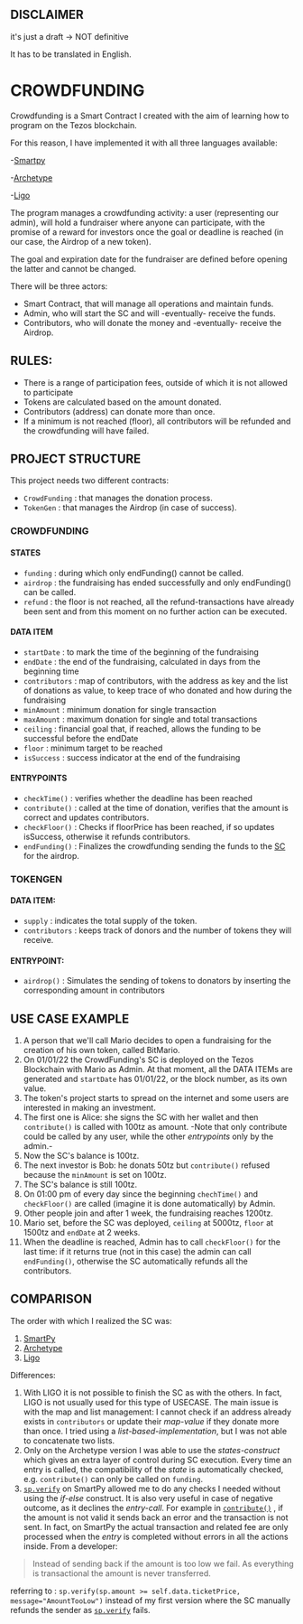 ## DISCLAIMER

it's just a draft -> NOT definitive

It has to be translated in English.

  

# CROWDFUNDING

Crowdfunding is a Smart Contract I created with the aim of learning how to program on the Tezos blockchain.

For this reason, I have implemented it with all three languages available:

-[Smartpy](https://github.com/TheMastro-11/LearningTezos/blob/contracts/CrowdFunding/SmartPy/README.md)

-[Archetype](https://github.com/TheMastro-11/LearningTezos/blob/contracts/CrowdFunding/Archetype/README.md)

-[Ligo](https://github.com/TheMastro-11/LearningTezos/blob/contracts/CrowdFunding/Ligo/README.md)

The program manages a crowdfunding activity: a user (representing our admin), will hold a fundraiser where anyone can participate, with the promise of a reward for investors once the goal or deadline is reached (in our case, the Airdrop of a new token). 

The goal and expiration date for the fundraiser are defined before opening the latter and cannot be changed.

There will be three actors:

- Smart Contract, that will manage all operations and maintain funds.
- Admin, who will start the SC and will -eventually- receive the funds.
- Contributors, who will donate the money and -eventually- receive the Airdrop.

  

## RULES:

- There is a range of participation fees, outside of which it is not allowed to participate
- Tokens are calculated based on the amount donated. 
- Contributors (address) can donate more than once. 
- If a minimum is not reached (floor), all contributors will be refunded and the crowdfunding will have failed.
  

## PROJECT STRUCTURE
This project needs two different contracts:
- `CrowdFunding` : that manages the donation process.
- `TokenGen` : that manages the Airdrop (in case of success).

### CROWDFUNDING

#### STATES
- `funding` : during which only endFunding() cannot be called.
- `airdrop` : the fundraising has ended successfully and only endFunding() can be called.
- `refund` : the floor is not reached, all the refund-transactions have already been sent and from this moment on no further action can be executed.

#### DATA ITEM
- `startDate` : to mark the time of the beginning of the fundraising 
- `endDate` : the end of the fundraising, calculated in days from the beginning time
- `contributors` : map of contributors, with the address as key and the list of donations as value, to keep trace of who donated and how during the fundraising
- `minAmount` : minimum donation for single transaction
- `maxAmount` : maximum donation for single and total transactions
- `ceiling` : financial goal that, if reached, allows the funding to be successful before the endDate
- `floor` : minimum target to be reached
- `isSuccess` : success indicator at the end of the fundraising


#### ENTRYPOINTS
- `checkTime()` : verifies whether  the deadline has been reached
- `contribute()` : called at the time of donation, verifies that the amount is correct and updates contributors.
- `checkFloor()` : Checks if floorPrice has been reached, if so updates isSuccess, otherwise it refunds contributors.
- `endFunding()` : Finalizes the crowdfunding sending the funds to the [SC](https://github.com/TheMastro-11/LearningTezos/tree/contracts/CrowdFunding#TokenGen) for the airdrop.


### TOKENGEN

#### DATA ITEM:
- `supply` : indicates the total supply of the token.
- `contributors` : keeps track of donors and the number of tokens they will receive.


#### ENTRYPOINT:
- `airdrop()` : Simulates the sending of tokens to donators by inserting the corresponding amount in contributors

## USE CASE EXAMPLE
1. A person that we'll call Mario decides to open a fundraising for the creation of his own token, called BitMario.
2. On 01/01/22 the CrowdFunding's SC is deployed on the Tezos Blockchain with Mario as Admin. At that moment, all the DATA ITEMs are generated and `startDate` has 01/01/22, or the block number, as its own value.
3. The token's project starts to spread on the internet and some users are interested in making an investment.
4. The first one is Alice: she signs the SC with her wallet and then `contribute()` is called with 100tz as amount. -Note that only contribute could be called by any user, while the other *entrypoints* only by the admin.-
5. Now the SC's balance is 100tz.
6. The next investor is Bob: he donats 50tz but `contribute()` refused because the `minAmount` is set on 100tz.
7. The SC's balance is still 100tz.
8. On 01:00 pm of every day since the beginning `chechTime()` and `checkFloor()` are called (imagine it is done automatically) by Admin.
9. Other people join and after 1 week, the fundraising reaches 1200tz.
10. Mario set, before the SC was deployed, `ceiling` at 5000tz, `floor` at 1500tz and `endDate` at 2 weeks.
11. When the deadline is reached, Admin has to call `checkFloor()` for the last time: if it returns true (not in this case) the admin can call `endFunding()`, otherwise the SC automatically refunds all the contributors.


## COMPARISON
The order with which I realized the SC was:
1. [SmartPy](https://github.com/TheMastro-11/LearningTezos/tree/contracts/CrowdFunding/SmartPy)
2. [Archetype](https://github.com/TheMastro-11/LearningTezos/tree/contracts/CrowdFunding/Archetype)
3. [Ligo](https://github.com/TheMastro-11/LearningTezos/tree/contracts/CrowdFunding/Ligo)

Differences:
1. With LIGO it is not possible to finish the SC as with the others. In fact, LIGO is not usually used for this type of USECASE. The main issue is with the map and list management: I cannot check if an address already exists in `contributors` or update their *map-value* if they donate more than once. I tried using a *list-based-implementation*, but I was not able to concatenate two lists.
2. Only on the Archetype version I was able to use the *states-construct* which gives an extra layer of control during SC execution. Every time an entry is called, the compatibility of the *state* is automatically checked, e.g. `contribute()` can only be called on `funding`.
3. [`sp.verify`]( l ) on SmartPy allowed me to do any checks I needed without using the *if-else* construct. It is also very useful in case of negative outcome, as it declines the *entry-call*. For example in [`contribute()`](https://github.com/TheMastro-11/LearningTezos/tree/contracts/CrowdFunding/SmartPy/#contribute) , if the amount is not valid it sends back an error and the transaction is not sent. In fact, on SmartPy the actual transaction and related fee are only processed when the *entry* is completed without errors in all the actions inside. 
From a developer: 
> Instead of sending back if the amount is too low we fail.
As everything is transactional the amount is never transferred.

referring to : `sp.verify(sp.amount >= self.data.ticketPrice, message="AmountTooLow")` instead of my first version where the SC manually refunds the sender as [`sp.verify`](https://smartpy.io/docs/general/checking_condition/#asserts) fails.


